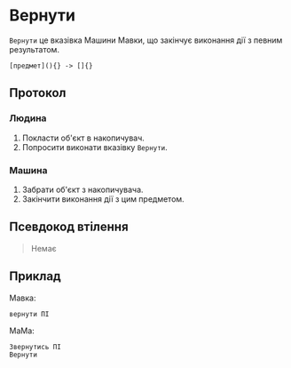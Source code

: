 # Вернути

`Вернути` <keyword>це</keyword> вказівка <subject>Машини Мавки</subject>, що закінчує виконання дії з певним результатом.

```
[предмет](){} -> []{}
```

## Протокол

### Людина

1. Покласти об'єкт в накопичувач.
2. Попросити виконати вказівку `Вернути`.

### Машина

1. Забрати об'єкт з накопичувача.
2. Закінчити виконання дії з цим предметом.

## Псевдокод втілення

> Немає

## Приклад

<subject>Мавка</subject>:

```мавка
вернути ПІ
```

<subject>МаМа</subject>:

```мама
Звернутись ПІ
Вернути
```